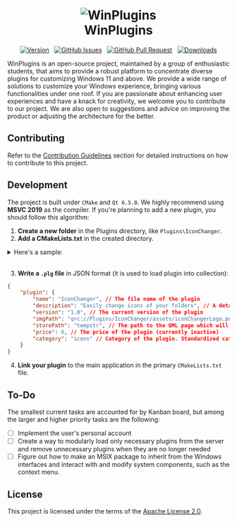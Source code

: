 <h1 align="center">
    </br>
    <img src="https://raw.githubusercontent.com/1N0Name/WinPlugins/master/assets/WinPlugins.ico" alt="WinPlugins">
    </br>
    WinPlugins
    </br>
</h1>


<p align="center">
    <a href="https://github.com/1N0Name/WinPlugins/releases/latest">
        <img src="https://img.shields.io/github/v/release/1N0Name/WinPlugins?label=version&color=blue" alt="Version"></a>
    &nbsp    
    <a href="https://github.com/1N0Name/WinPlugins/issues">
        <img src="https://img.shields.io/github/issues/1N0Name/WinPlugins.svg?style=flat&logo=github&logoColor=white&color=yellow" alt ="GitHub Issues"></a>
    &nbsp
    <a href="https://github.com/1N0Name/WinPlugins/pulls">
        <img src="https://img.shields.io/github/issues-pr/1N0Name/ReFolder.svg?style=flat&logo=github&logoColor=white&color=red" alt="GitHub Pull Request"></a>
    &nbsp    
    <a href="https://github.com/1N0Name/WinPlugins/releases">
        <img src="https://img.shields.io/badge/downloads-34-brightgreen" alt="Downloads"></a>
</p>

WinPlugins is an open-source project, maintained by a group of enthusiastic students, that aims to provide a robust platform to concentrate diverse plugins for customizing Windows 11 and above. We provide a wide range of solutions to customize your Windows experience, bringing various functionalities under one roof. If you are passionate about enhancing user experiences and have a knack for creativity, we welcome you to contribute to our project. We are also open to suggestions and advice on improving the product or adjusting the architecture for the better.

## Contributing

Refer to the [Contribution Guidelines](https://github.com/1N0Name/WinPlugins/blob/master/CONTRIBUTING.md) section for detailed instructions on how to contribute to this project.

## Development

The project is built under `CMake` and `Qt 6.5.0`. We highly recommend using **MSVC 2019** as the compiler. If you're planning to add a new plugin, you should follow this algorithm:

1. **Create a new folder** in the Plugins directory, like `Plugins\IconChanger`.
2. **Add a CMakeLists.txt** in the created directory.
<details><summary>Here's a sample:</summary>

```cmake
# This is a sample CMakeLists.txt for the IconChanger plugin.
# Start by defining the static library
qt_add_library(IconChangerLib STATIC)

# Enable AUTOMOC and link the necessary Qt modules
set_target_properties(IconChangerLib PROPERTIES AUTOMOC ON)
target_link_libraries(IconChangerLib PRIVATE Qt6::Gui PRIVATE Qt6::Quick)

# Add your QML, Header (HPP) and Source (CPP) files here
list(APPEND MODULE_QML_FILES IconChanger.qml)
list(APPEND HPP_SOURCES iconmodel.h)
list(APPEND CPP_SOURCES iconmodel.cpp)

# Add your resource files here
list(APPEND ICON_RESOURCES assets/iconChangerLogo.png assets/folder.svg assets/delete.svg
    assets/icon.svg IconRepository/API.ico IconRepository/billy-herrington.ico
    IconRepository/docs.ico IconRepository/music.ico)

# Configure the QML module
qt_add_qml_module(IconChangerLib
    URI IconChanger
    VERSION 0.1
    RESOURCE_PREFIX /
    QML_FILES ${MODULE_QML_FILES}
    RESOURCES ${ICON_RESOURCES}
    SOURCES iconmodel.h iconmodel.cpp
)
```
</details>
<br>

3. **Write a `.plg` file** in JSON format (it is used to load plugin into collection):
```json
{
    "plugin": {
        "name": "IconChanger", // The file name of the plugin
        "description": "Easily change icons of your folders", // A detailed description of the plugin
        "version": "1.0", // The current version of the plugin
        "imgPath": "qrc://Plugins/IconChanger/assets/iconChangerLogo.png", // Path to the plugin's preview picture
        "storePath": "tempstr", // The path to the QML page which will be displayed in the plugin list before loading it when viewing the details
        "price": 0, // The price of the plugin (currently inactive)
        "category": "icons" // Category of the plugin. Standardized categories will be introduced later
    }
}
```
4. **Link your plugin** to the main application in the primary `CMakeLists.txt` file.
## To-Do
The smallest current tasks are accounted for by Kanban board, but among the larger and higher priority tasks are the following:
- [ ] Implement the user's personal account
- [ ] Create a way to modularly load only necessary plugins from the server and remove unnecessary plugins when they are no longer needed
- [ ] Figure out how to make an MSIX package to inherit from the Windows interfaces and interact with and modify system components, such as the context menu.

## License
This project is licensed under the terms of the [Apache License 2.0](https://github.com/1N0Name/WinPlugins/blob/master/LICENSE).